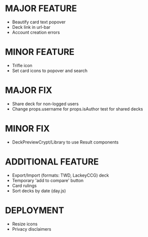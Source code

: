 # MAJOR FEATURE
* Beautify card text popover
* Deck link in url-bar
* Account creation errors
# MINOR FEATURE
* Trifle icon
* Set card icons to popover and search

# MAJOR FIX
* Share deck for non-logged users
* Change props.username for props.isAuthor test for shared decks
# MINOR FIX
* DeckPreviewCrypt/Library to use Result components

# ADDITIONAL FEATURE
* Export/Import (formats: TWD, LackeyCCG) deck
* Temporary 'add to compare' button
* Card rulings
* Sort decks by date (day.js)

# DEPLOYMENT
* Resize icons
* Privacy disclaimers
